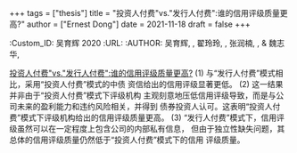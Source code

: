 +++
tags = ["thesis"]
title = "投资人付费\"vs.\"发行人付费\":谁的信用评级质量更高?"
author = ["Ernest Dong"]
date = 2021-11-18
draft = false
+++

:Custom_ID: 吴育辉 2020
:URL:
:AUTHOR: 吴育辉, , 翟玲玲, , 张润楠, , & 魏志华,

[投资人付费"vs."发行人付费":谁的信用评级质量更高?](/ox-hugo/“投资人付费”vs.“发行人付费”_谁的信用评级质量更高__吴育辉.pdf)
 (1) 与“发行人付费”模式相比，采用“投资人付费”模式的中债 资信给出的信用评级显著更低。
 (2) 这一结果并非由于“投资人付费”模式下评级机构 主观刻意地压低信用评级导致，而是与公司未来的盈利能力和违约风险相关，并得到 债券投资人认可。这表明“投资人付费”模式下评级机构给出的信用评级质量更高。
 (3) “发行人付费”模式下，信用评级虽然可以在一定程度上包含公司的内部私有信息， 但由于独立性缺失问题，其总体的信用评级质量仍然低于“投资人付费”模式下的信用 评级质量。
